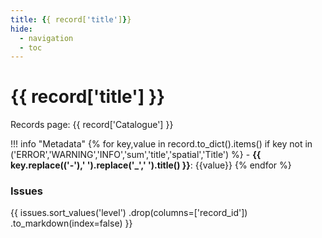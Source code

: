 ```yaml
---
title: {{ record['title']}}
hide:
  - navigation
  - toc
---
```


# {{ record['title'] }}

Records page: {{ record['Catalogue'] }}

<div id='map'></div>

!!! info "Metadata"
    {% for key,value in record.to_dict().items() if key not in ('ERROR','WARNING','INFO','sum','title','spatial','Title') %}
    - **{{ key.replace(('-'),' ').replace('_',' ').title() }}**: {{value}} {% endfor %}

### Issues

{{
    issues.sort_values('level')
    .drop(columns=['record_id'])
    .to_markdown(index=false)
}}

<script>
   document.addEventListener("DOMContentLoaded", function() {
    var map = L.map('map').setView([51.505, -125.09], 5);
    L.tileLayer('https://tile.openstreetmap.org/{z}/{x}/{y}.png', {
        maxZoom: 19,
        attribution: '&copy; <a href="http://www.openstreetmap.org/copyright">OpenStreetMap</a>'
    }).addTo(map);
    var geojsonFeature = {
        "type": "Feature",
        "properties": {
            "name" : "{{ record['title'] }}"
        },
        "geometry": {{ record['spatial']}}
    }
    L.geoJSON(geojsonFeature).addTo(map);
   })
</script>